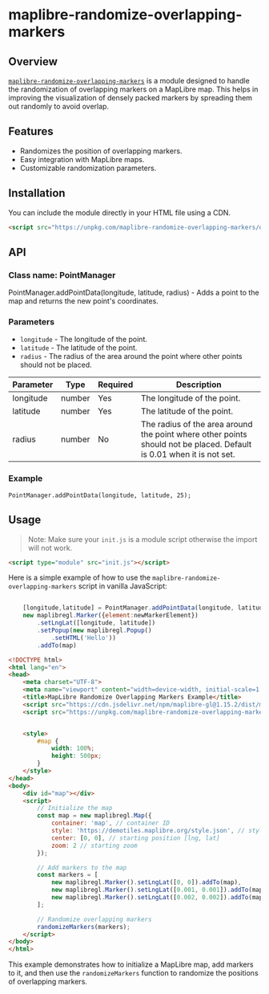 # maplibre-randomize-overlapping-markers

## Overview

[`maplibre-randomize-overlapping-markers`](command:_github.copilot.openSymbolFromReferences?%5B%7B%22%24mid%22%3A1%2C%22path%22%3A%22%2Fc%3A%2FUsers%2Fhikou%2Frepos%2Fucla%2Fmaplibre-randomize-overlapping-markers%2FREADME.md%22%2C%22scheme%22%3A%22file%22%7D%2C%7B%22line%22%3A0%2C%22character%22%3A0%7D%5D "README.md") is a module designed to handle the randomization of overlapping markers on a MapLibre map. This helps in improving the visualization of densely packed markers by spreading them out randomly to avoid overlap.

## Features
- Randomizes the position of overlapping markers.
- Easy integration with MapLibre maps.
- Customizable randomization parameters.

## Installation
You can include the module directly in your HTML file using a CDN.

```html
<script src="https://unpkg.com/maplibre-randomize-overlapping-markers/dist/bundle.js"></script>
```

## API

### Class name: PointManager

PointManager.addPointData(longitude, latitude, radius) - Adds a point to the map and returns the new point's coordinates.

### Parameters

- `longitude` - The longitude of the point.
- `latitude` - The latitude of the point.
- `radius` - The radius of the area around the point where other points should not be placed.

| Parameter | Type     | Required | Description                           |
|-----------|----------|----------|---------------------------------------|
| longitude | number   | Yes      | The longitude of the point.           |
| latitude  | number   | Yes      | The latitude of the point.            |
| radius    | number   | No      | The radius of the area around the point where other points should not be placed. Default is 0.01 when it is not set. |


### Example

	PointManager.addPointData(longitude, latitude, 25);


## Usage

> Note: Make sure your `init.js` is a module script otherwise the import will not work.

```html
<script type="module" src="init.js"></script>
```

Here is a simple example of how to use the `maplibre-randomize-overlapping-markers` script in vanilla JavaScript:

```javascript title="init.js"

	[longitude,latitude] = PointManager.addPointData(longitude, latitude, 25);
    new maplibregl.Marker({element:newMarkerElement})
        .setLngLat([longitude, latitude])
        .setPopup(new maplibregl.Popup()
            .setHTML('Hello'))
        .addTo(map)
```

```html
<!DOCTYPE html>
<html lang="en">
<head>
    <meta charset="UTF-8">
    <meta name="viewport" content="width=device-width, initial-scale=1.0">
    <title>MapLibre Randomize Overlapping Markers Example</title>
    <script src="https://cdn.jsdelivr.net/npm/maplibre-gl@1.15.2/dist/maplibre-gl.js"></script>
	<script src="https://unpkg.com/maplibre-randomize-overlapping-markers/dist/bundle.js"></script>


    <style>
        #map {
            width: 100%;
            height: 500px;
        }
    </style>
</head>
<body>
    <div id="map"></div>
    <script>
        // Initialize the map
        const map = new maplibregl.Map({
            container: 'map', // container ID
            style: 'https://demotiles.maplibre.org/style.json', // style URL
            center: [0, 0], // starting position [lng, lat]
            zoom: 2 // starting zoom
        });

        // Add markers to the map
        const markers = [
            new maplibregl.Marker().setLngLat([0, 0]).addTo(map),
            new maplibregl.Marker().setLngLat([0.001, 0.001]).addTo(map),
            new maplibregl.Marker().setLngLat([0.002, 0.002]).addTo(map)
        ];

        // Randomize overlapping markers
        randomizeMarkers(markers);
    </script>
</body>
</html>
```

This example demonstrates how to initialize a MapLibre map, add markers to it, and then use the `randomizeMarkers` function to randomize the positions of overlapping markers.